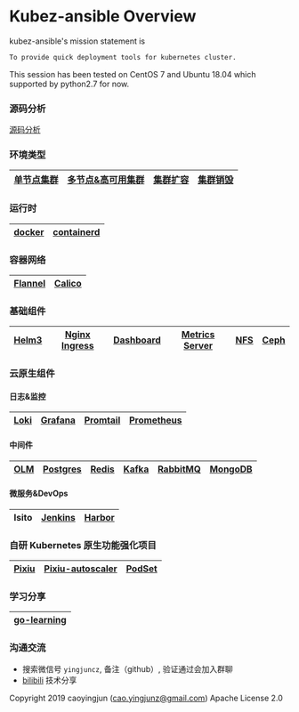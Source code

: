 # Kubez-ansible Overview

kubez-ansible's mission statement is

``` bash
To provide quick deployment tools for kubernetes cluster.
```

This session has been tested on CentOS 7 and Ubuntu 18.04 which supported by
python2.7 for now.

### 源码分析
[源码分析](https://www.bilibili.com/video/BV1L84y1h7LE/)

### 环境类型
| [单节点集群](docs/install/all-in-one.md) | [多节点&高可用集群](docs/install/multinode.md) | [集群扩容](docs/install/expansion.md) | [集群销毁](docs/install/destroy.md) |
| :----: | :----: | :----:  | :----: |

### 运行时
| [docker](https://github.com/docker) | [containerd](https://github.com/containerd/containerd) |
| :----: | :----: |

### 容器网络
| [Flannel](https://github.com/flannel-io/flannel) | [Calico](https://github.com/projectcalico/calico) |
| :----: | :----: |

### 基础组件
| [Helm3](docs/apply/helm3-guide.md) | [Nginx Ingress](docs/apply/ingress.md) | [Dashboard](docs/apply/dashboard.md) | [Metrics Server](docs/apply/metrics.md) | [NFS](docs/apply/nfs.md) | [Ceph](docs/apply/ceph-guide.md) |
| :----: | :----: | :----: | :----: | :----: | :----: |

### 云原生组件

#### 日志&监控
| [Loki](docs/apply/loki.md) | [Grafana](docs/apply/grafana.md) | [Promtail](docs/apply/promtail.md) | [Prometheus](docs/apply/prometheus.md) |
| :----: | :----: | :----: | :----: |

#### 中间件
| [OLM](docs/paas/olm.md) | [Postgres](docs/paas/postgres.md)  | [Redis](docs/paas/redis.md) | [Kafka](docs/paas/kafka.md) | [RabbitMQ](docs/paas/rabbitmq.md) | [MongoDB](docs/paas/mongodb.md) |
| :----: | :----: | :----: | :----: | :----: | :----: |

#### 微服务&DevOps
| Isito | [Jenkins](docs/apply/jenkins.md) | [Harbor](docs/apply/harbor.md) |
| :----: |:----:|:----:|

### 自研 Kubernetes 原生功能强化项目
| [Pixiu](https://github.com/caoyingjunz/pixiu) | [Pixiu-autoscaler](https://github.com/caoyingjunz/pixiu-autoscaler) | [PodSet](https://github.com/caoyingjunz/podset-operator) |
| :----: | :----: | :----: |

### 学习分享
| [go-learning](https://github.com/caoyingjunz/go-learning) |
| :----: |

### 沟通交流
- 搜索微信号 `yingjuncz`, 备注（github）, 验证通过会加入群聊
- [bilibili](https://space.bilibili.com/3493104248162809?spm_id_from=333.1007.0.0) 技术分享

Copyright 2019 caoyingjun (cao.yingjunz@gmail.com) Apache License 2.0
